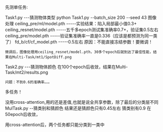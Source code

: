 先测单任务:

Task1.py ---猜测物体类型 python Task1.py --batch_size 200 --seed 43
    图像处理 ceiling_pre/ml/model.pth
                -----实验结果：陷入局部最小值0.3+
            ceiling_resnet/model.pth
                -----五千多epoch测试集准确率0.7+，验证集0.5左右
            ceiling_pre/model.pth
                -----验证集准确率一直是0.336（应该是都预测为同一类了）
            fd_b/cf/cf_model.pth
                -----0.5左右
    原因：不能直接冻结参数！要微调！

    微调后，图像处理用ceiling_resnet/model.pth，30多个epoch后就到达了最佳性能，结果在Multi-Task/mt1/SpotDiff.png

Task2.py ---猜测物体颜色
    在100个epoch后收敛，结果在Multi-Task/mt2/results.png

    问题：不到0.6的准确率。。。

多任务！

没用cross-attention,用的还是差值,也就是说全共享参数，除了最后的分类层不同
MulTask.py --猜类别和猜颜色
    结果还是猜颜色只有0.45左右 猜类别有0.9
    在50epoch后收敛，


用cross-attention后，两个任务都只能分类到一类中